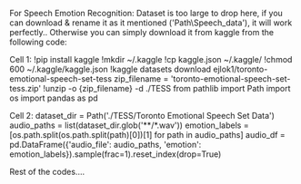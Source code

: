 For Speech Emotion Recognition: 
  Dataset is too large to drop here, if you can download & rename it as it mentioned ('Path\\Speech_data'), it will work perfectly.. 
  Otherwise you can simply download it from kaggle from the following code:

Cell 1:
!pip install kaggle
!mkdir ~/.kaggle
!cp kaggle.json ~/.kaggle/
!chmod 600 ~/.kaggle/kaggle.json
!kaggle datasets download ejlok1/toronto-emotional-speech-set-tess
zip_filename = 'toronto-emotional-speech-set-tess.zip' 
!unzip -o {zip_filename} -d ./TESS
from pathlib import Path
import os
import pandas as pd

Cell 2:
dataset_dir = Path('./TESS/Toronto Emotional Speech Set Data') 
audio_paths = list(dataset_dir.glob('**/*.wav'))
emotion_labels = [os.path.split(os.path.split(path)[0])[1] for path in audio_paths]
audio_df = pd.DataFrame({'audio_file': audio_paths, 'emotion': emotion_labels}).sample(frac=1).reset_index(drop=True)

Rest of the codes....
